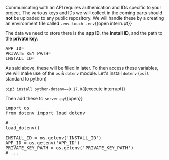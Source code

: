Communicating with an API requires authenication and IDs specific to your project. The various keys and IDs we will collect in the coming parts should __not__ be uploaded to any public repository. We will handle these by a creating an environment file called `.env`. 
`touch .env`{{open interrupt}}

The data we need to store there is the __app ID__, the __install ID__, and the path to the __private key__.  

<pre class="file" data-filename=".env" data-target="replace">
APP_ID=<OUR APP ID>
PRIVATE_KEY_PATH=<OUR PATH TO PRIVATE KEY>
INSTALL_ID=<OUR INSTALL ID>
</pre>

As said above, these will be filled in later. To then access these variables, we will make use of the `os` & `dotenv` module. Let's install `dotenv` (`os` is standard to python)      

`pip3 install python-dotenv==0.17.0`{{execute interrupt}}

Then add these to `server.py`{{open}}

<pre class="file" data-filename="server.py" data-target="prepend">
import os
from dotenv import load_dotenv
</pre>

<pre class="file">
# ...
load_dotenv()

INSTALL_ID = os.getenv('INSTALL_ID')
APP_ID = os.getenv('APP_ID')
PRIVATE_KEY_PATH = os.getenv('PRIVATE_KEY_PATH')
# ...
</pre> 